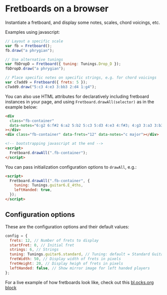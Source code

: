 # Fretboards on a browser

Instantiate a fretboard, and display some notes, scales, chord voicings, etc.

Examples using javascript:

```js
// Layout a specific scale
var fb = Fretboard();
fb.draw("a phrygian");

// Use alternative tunings
var fbDropD = Fretboard({ tuning: Tunings.Drop_D });
fbDropD.draw("a phrygian");

// Place specific notes on specific strings, e.g. for chord voicings
var c7add9 = Fretboard({ frets: 5 });
c7add9.draw("5:c3 4:e3 3:bb3 2:d4 1:g4");
```

You can also use HTML attributes for declaratively including fretboard
instances in your page, and using `Fretboard.drawAll(selector)` as in the
example below:

```html
<div
  class="fb-container"
  data-notes="6:g2 6:f#2 6:a2 5:b2 5:c3 5:d3 4:e3 4:f#3; 4:g3 3:a3 3:b3 3:c4 2:d4 2:e4 2:f#4; 1:g4 1:a4 1:b4"
></div>
<div class="fb-container" data-frets="12" data-notes="c major"></div>

<!-- bootstrapping javascript at the end -->
<script>
  Fretboard.drawAll(".fb-container");
</script>
```

You can pass initialization configuration options to `drawAll`, e.g.:

```html
<script>
  Fretboard.drawAll(".fb-container", {
    tuning: Tunings.guitar6.E_4ths,
    leftHanded: true,
  });
</script>
```

## Configuration options

These are the configuration options and their default values:

```js
config = {
  frets: 12, // Number of frets to display
  startFret: 0, // Initial fret
  strings: 6, // Strings
  tuning: Tunings.guitar6.standard, // Tuning: default = Standard Guitar
  fretWidth: 50, // Display width of frets in pixels
  fretHeight: 20, // Display heigh of frets in pixels
  leftHanded: false, // Show mirror image for left handed players
};
```

For a live example of how fretboards look like, check out this
[bl.ocks.org block](https://bl.ocks.org/txels/9d5bb78c606285cae893ede79542cd9a)
